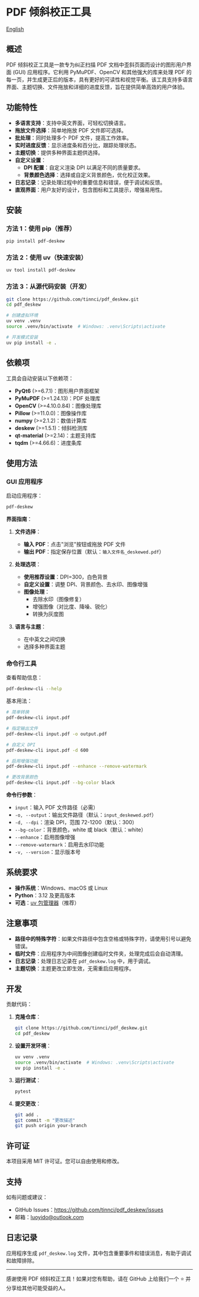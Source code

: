 # PDF 倾斜校正工具

[English](./README.md)

## 概述

PDF 倾斜校正工具是一款专为纠正扫描 PDF 文档中歪斜页面而设计的图形用户界面 (GUI) 应用程序。它利用 PyMuPDF、OpenCV 和其他强大的库来处理 PDF 的每一页，并生成更正后的版本，具有更好的可读性和视觉平衡。该工具支持多语言界面、主题切换、文件拖放和详细的进度反馈，旨在提供简单高效的用户体验。

## 功能特性

- **多语言支持**：支持中英文界面，可轻松切换语言。
- **拖放文件选择**：简单地拖放 PDF 文件即可选择。
- **批处理**：同时处理多个 PDF 文件，提高工作效率。
- **实时进度反馈**：显示进度条和百分比，跟踪处理状态。
- **主题切换**：提供多种界面主题供选择。
- **自定义设置**：
  - **DPI 配置**：自定义渲染 DPI 以满足不同的质量要求。
  - **背景颜色选择**：选择或自定义背景颜色，优化校正效果。
- **日志记录**：记录处理过程中的重要信息和错误，便于调试和反馈。
- **直观界面**：用户友好的设计，包含图标和工具提示，增强易用性。

## 安装

### 方法 1：使用 pip（推荐）

```bash
pip install pdf-deskew
```

### 方法 2：使用 uv（快速安装）

```bash
uv tool install pdf-deskew
```

### 方法 3：从源代码安装（开发）

```bash
git clone https://github.com/tinnci/pdf_deskew.git
cd pdf_deskew

# 创建虚拟环境
uv venv .venv
source .venv/bin/activate  # Windows: .venv\Scripts\activate

# 开发模式安装
uv pip install -e .
```

## 依赖项

工具会自动安装以下依赖项：

- **PyQt6** (>=6.7.1)：图形用户界面框架
- **PyMuPDF** (>=1.24.13)：PDF 处理库
- **OpenCV** (>=4.10.0.84)：图像处理库
- **Pillow** (>=11.0.0)：图像操作库
- **numpy** (>=2.1.2)：数值计算库
- **deskew** (>=1.5.1)：倾斜检测库
- **qt-material** (>=2.14)：主题支持库
- **tqdm** (>=4.66.6)：进度条库

## 使用方法

### GUI 应用程序

启动应用程序：

```bash
pdf-deskew
```

**界面指南**：

1. **文件选择**：
   - **输入 PDF**：点击"浏览"按钮或拖放 PDF 文件
   - **输出 PDF**：指定保存位置（默认：`输入文件名_deskewed.pdf`）

2. **处理选项**：
   - **使用推荐设置**：DPI=300，白色背景
   - **自定义设置**：调整 DPI、背景颜色、去水印、图像增强
   - **图像处理**：
     - 去除水印（图像修复）
     - 增强图像（对比度、降噪、锐化）
     - 转换为灰度图

3. **语言与主题**：
   - 在中英文之间切换
   - 选择多种界面主题

### 命令行工具

查看帮助信息：

```bash
pdf-deskew-cli --help
```

基本用法：

```bash
# 简单转换
pdf-deskew-cli input.pdf

# 指定输出文件
pdf-deskew-cli input.pdf -o output.pdf

# 自定义 DPI
pdf-deskew-cli input.pdf -d 600

# 启用增强功能
pdf-deskew-cli input.pdf --enhance --remove-watermark

# 更改背景颜色
pdf-deskew-cli input.pdf --bg-color black
```

**命令行参数**：
- `input`：输入 PDF 文件路径（必需）
- `-o, --output`：输出文件路径（默认：`input_deskewed.pdf`）
- `-d, --dpi`：渲染 DPI，范围 72-1200（默认：300）
- `--bg-color`：背景颜色，white 或 black（默认：white）
- `--enhance`：启用图像增强
- `--remove-watermark`：启用去水印功能
- `-v, --version`：显示版本号

## 系统要求

- **操作系统**：Windows、macOS 或 Linux
- **Python**：3.12 及更高版本
- **可选**：[uv 包管理器](https://docs.astral.sh/uv/)（推荐）

## 注意事项

- **路径中的特殊字符**：如果文件路径中包含空格或特殊字符，请使用引号以避免错误。
- **临时文件**：应用程序为中间图像创建临时文件夹，处理完成后会自动清理。
- **日志记录**：处理日志记录在 `pdf_deskew.log` 中，用于调试。
- **主题切换**：主题更改立即生效，无需重启应用程序。

## 开发

贡献代码：

1. **克隆仓库**：
   ```bash
   git clone https://github.com/tinnci/pdf_deskew.git
   cd pdf_deskew
   ```

2. **设置开发环境**：
   ```bash
   uv venv .venv
   source .venv/bin/activate  # Windows: .venv\Scripts\activate
   uv pip install -e .
   ```

3. **运行测试**：
   ```bash
   pytest
   ```

4. **提交更改**：
   ```bash
   git add .
   git commit -m "更改描述"
   git push origin your-branch
   ```

## 许可证

本项目采用 MIT 许可证。您可以自由使用和修改。

## 支持

如有问题或建议：
- GitHub Issues：https://github.com/tinnci/pdf_deskew/issues
- 邮箱：luoyido@outlook.com

## 日志记录

应用程序生成 `pdf_deskew.log` 文件，其中包含重要事件和错误消息，有助于调试和故障排除。

---

感谢使用 PDF 倾斜校正工具！如果对您有帮助，请在 GitHub 上给我们一个 ⭐ 并分享给其他可能受益的人。
